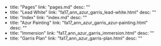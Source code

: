   - title: "Pages"
    link: "pages.md"
    desc: ""
  - title: "Lead White"
    link: "fa17_ann_azur_garris_lead-white.html"
    desc: ""
  - title: "Index"
    link: "index.md"
    desc: ""
  - title: "Azur Painting"
    link: "fa17_ann_azur_garris_azur-painting.html"
    desc: ""
  - title: "Immersion"
    link: "fa17_ann_azur_garris_immersion.html"
    desc: ""
  - title: "Garris Plan"
    link: "fa17_ann_azur_garris-plan.html"
    desc: ""
